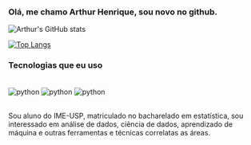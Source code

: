 ### Olá, me chamo Arthur Henrique, sou novo no github.

![Arthur's GitHub stats](https://github-readme-stats.vercel.app/api?username=arthuraraujo0&theme=github_dark&show_icons=true)

[![Top Langs](https://github-readme-stats.vercel.app/api/top-langs/?username=arthuraraujo0)](https://github.com/arthuraraujo0/github-readme-stats)


### Tecnologias que eu uso

<div style = "display: inline_block"><br/>
<img align = "center" alt = "python" src = https://img.shields.io/badge/Python-14354C?style=for-the-badge&logo=python&logoColor=white/>
<img align = "center" alt = "python" src = https://img.shields.io/badge/RStudio-75AADB?style=for-the-badge&logo=RStudio&logoColor=white/>
<img align = "center" alt = "python" src = https://img.shields.io/badge/MySQL-005C84?style=for-the-badge&logo=mysql&logoColor=white/>

</div><br/>

Sou aluno do IME-USP, matriculado no bacharelado em estatística, sou interessado em análise de dados, ciência de dados, aprendizado de máquina e outras ferramentas e técnicas correlatas as áreas.




